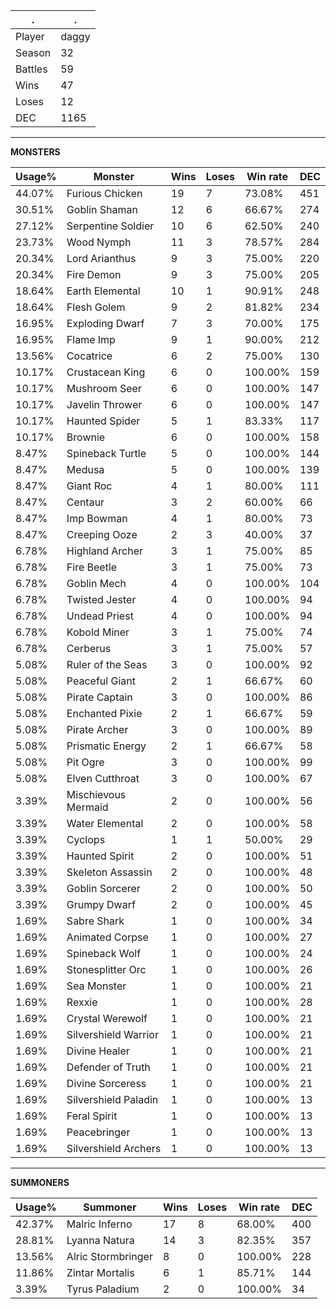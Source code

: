 .|.
|-|-
Player|daggy
Season|32
Battles|59
Wins|47
Loses|12
DEC|1165

---
**MONSTERS**

Usage%|Monster|Wins|Loses|Win rate|DEC|
-|-|-|-|-|-|
44.07%|Furious Chicken|19|7|73.08%|451|
30.51%|Goblin Shaman|12|6|66.67%|274|
27.12%|Serpentine Soldier|10|6|62.50%|240|
23.73%|Wood Nymph|11|3|78.57%|284|
20.34%|Lord Arianthus|9|3|75.00%|220|
20.34%|Fire Demon|9|3|75.00%|205|
18.64%|Earth Elemental|10|1|90.91%|248|
18.64%|Flesh Golem|9|2|81.82%|234|
16.95%|Exploding Dwarf|7|3|70.00%|175|
16.95%|Flame Imp|9|1|90.00%|212|
13.56%|Cocatrice|6|2|75.00%|130|
10.17%|Crustacean King|6|0|100.00%|159|
10.17%|Mushroom Seer|6|0|100.00%|147|
10.17%|Javelin Thrower|6|0|100.00%|147|
10.17%|Haunted Spider|5|1|83.33%|117|
10.17%|Brownie|6|0|100.00%|158|
8.47%|Spineback Turtle|5|0|100.00%|144|
8.47%|Medusa|5|0|100.00%|139|
8.47%|Giant Roc|4|1|80.00%|111|
8.47%|Centaur|3|2|60.00%|66|
8.47%|Imp Bowman|4|1|80.00%|73|
8.47%|Creeping Ooze|2|3|40.00%|37|
6.78%|Highland Archer|3|1|75.00%|85|
6.78%|Fire Beetle|3|1|75.00%|73|
6.78%|Goblin Mech|4|0|100.00%|104|
6.78%|Twisted Jester|4|0|100.00%|94|
6.78%|Undead Priest|4|0|100.00%|94|
6.78%|Kobold Miner|3|1|75.00%|74|
6.78%|Cerberus|3|1|75.00%|57|
5.08%|Ruler of the Seas|3|0|100.00%|92|
5.08%|Peaceful Giant|2|1|66.67%|60|
5.08%|Pirate Captain|3|0|100.00%|86|
5.08%|Enchanted Pixie|2|1|66.67%|59|
5.08%|Pirate Archer|3|0|100.00%|89|
5.08%|Prismatic Energy|2|1|66.67%|58|
5.08%|Pit Ogre|3|0|100.00%|99|
5.08%|Elven Cutthroat|3|0|100.00%|67|
3.39%|Mischievous Mermaid|2|0|100.00%|56|
3.39%|Water Elemental|2|0|100.00%|58|
3.39%|Cyclops|1|1|50.00%|29|
3.39%|Haunted Spirit|2|0|100.00%|51|
3.39%|Skeleton Assassin|2|0|100.00%|48|
3.39%|Goblin Sorcerer|2|0|100.00%|50|
3.39%|Grumpy Dwarf|2|0|100.00%|45|
1.69%|Sabre Shark|1|0|100.00%|34|
1.69%|Animated Corpse|1|0|100.00%|27|
1.69%|Spineback Wolf|1|0|100.00%|24|
1.69%|Stonesplitter Orc|1|0|100.00%|26|
1.69%|Sea Monster|1|0|100.00%|21|
1.69%|Rexxie|1|0|100.00%|28|
1.69%|Crystal Werewolf|1|0|100.00%|21|
1.69%|Silvershield Warrior|1|0|100.00%|21|
1.69%|Divine Healer|1|0|100.00%|21|
1.69%|Defender of Truth|1|0|100.00%|21|
1.69%|Divine Sorceress|1|0|100.00%|21|
1.69%|Silvershield Paladin|1|0|100.00%|13|
1.69%|Feral Spirit|1|0|100.00%|13|
1.69%|Peacebringer|1|0|100.00%|13|
1.69%|Silvershield Archers|1|0|100.00%|13|

---
**SUMMONERS**

Usage%|Summoner|Wins|Loses|Win rate|DEC|
-|-|-|-|-|-|
42.37%|Malric Inferno|17|8|68.00%|400|
28.81%|Lyanna Natura|14|3|82.35%|357|
13.56%|Alric Stormbringer|8|0|100.00%|228|
11.86%|Zintar Mortalis|6|1|85.71%|144|
3.39%|Tyrus Paladium|2|0|100.00%|34|

